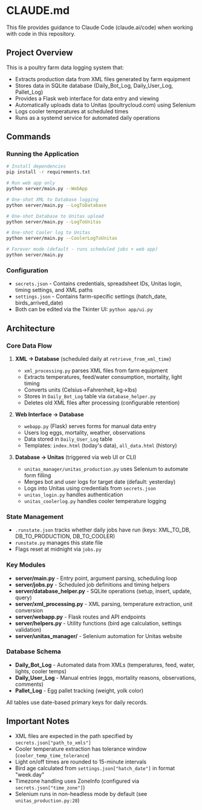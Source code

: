 # CLAUDE.md

This file provides guidance to Claude Code (claude.ai/code) when working with code in this repository.

## Project Overview

This is a poultry farm data logging system that:
- Extracts production data from XML files generated by farm equipment
- Stores data in SQLite database (Daily_Bot_Log, Daily_User_Log, Pallet_Log)
- Provides a Flask web interface for data entry and viewing
- Automatically uploads data to Unitas (poultrycloud.com) using Selenium
- Logs cooler temperatures at scheduled times
- Runs as a systemd service for automated daily operations

## Commands

### Running the Application

```bash
# Install dependencies
pip install -r requirements.txt

# Run web app only
python server/main.py --WebApp

# One-shot XML to Database logging
python server/main.py --LogToDatabase

# One-shot Database to Unitas upload
python server/main.py --LogToUnitas

# One-shot Cooler log to Unitas
python server/main.py --CoolerLogToUnitas

# Forever mode (default - runs scheduled jobs + web app)
python server/main.py
```

### Configuration

- `secrets.json` - Contains credentials, spreadsheet IDs, Unitas login, timing settings, and XML paths
- `settings.json` - Contains farm-specific settings (hatch_date, birds_arrived_date)
- Both can be edited via the Tkinter UI: `python app/ui.py`

## Architecture

### Core Data Flow

1. **XML → Database** (scheduled daily at `retrieve_from_xml_time`)
   - `xml_processing.py` parses XML files from farm equipment
   - Extracts temperatures, feed/water consumption, mortality, light timing
   - Converts units (Celsius→Fahrenheit, kg→lbs)
   - Stores in `Daily_Bot_Log` table via `database_helper.py`
   - Deletes old XML files after processing (configurable retention)

2. **Web Interface → Database**
   - `webapp.py` (Flask) serves forms for manual data entry
   - Users log eggs, mortality, weather, observations
   - Data stored in `Daily_User_Log` table
   - Templates: `index.html` (today's data), `all_data.html` (history)

3. **Database → Unitas** (triggered via web UI or CLI)
   - `unitas_manager/unitas_production.py` uses Selenium to automate form filling
   - Merges bot and user logs for target date (default: yesterday)
   - Logs into Unitas using credentials from `secrets.json`
   - `unitas_login.py` handles authentication
   - `unitas_coolerlog.py` handles cooler temperature logging

### State Management

- `.runstate.json` tracks whether daily jobs have run (keys: XML_TO_DB, DB_TO_PRODUCTION, DB_TO_COOLER)
- `runstate.py` manages this state file
- Flags reset at midnight via `jobs.py`

### Key Modules

- **server/main.py** - Entry point, argument parsing, scheduling loop
- **server/jobs.py** - Scheduled job definitions and timing helpers
- **server/database_helper.py** - SQLite operations (setup, insert, update, query)
- **server/xml_processing.py** - XML parsing, temperature extraction, unit conversion
- **server/webapp.py** - Flask routes and API endpoints
- **server/helpers.py** - Utility functions (bird age calculation, settings validation)
- **server/unitas_manager/** - Selenium automation for Unitas website

### Database Schema

- **Daily_Bot_Log** - Automated data from XMLs (temperatures, feed, water, lights, cooler temps)
- **Daily_User_Log** - Manual entries (eggs, mortality reasons, observations, comments)
- **Pallet_Log** - Egg pallet tracking (weight, yolk color)

All tables use date-based primary keys for daily records.

## Important Notes

- XML files are expected in the path specified by `secrets.json["path_to_xmls"]`
- Cooler temperature extraction has tolerance window (`cooler_temp_time_tolerance`)
- Light on/off times are rounded to 15-minute intervals
- Bird age calculated from `settings.json["hatch_date"]` in format "week.day"
- Timezone handling uses ZoneInfo (configured via `secrets.json["time_zone"]`)
- Selenium runs in non-headless mode by default (see `unitas_production.py:28`)
